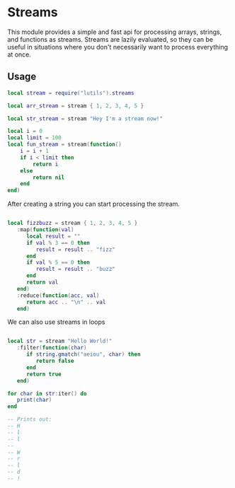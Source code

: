 
# Streams

This module provides a simple and fast api for processing arrays, strings, and functions as streams.
Streams are lazily evaluated, so they can be useful in situations where you don't necessarily want to process everything at once.

## Usage

```lua
local stream = require("lutils").streams

local arr_stream = stream { 1, 2, 3, 4, 5 }

local str_stream = stream "Hey I'm a stream now!"

local i = 0
local limit = 100
local fun_stream = stream(function()
    i = i + 1
    if i < limit then
        return i
    else
        return nil
    end
end)

```

After creating a string you can start processing the stream.

```lua

local fizzbuzz = stream { 1, 2, 3, 4, 5 }
   :map(function(val)
      local result = ""
      if val % 3 == 0 then
         result = result .. "fizz"
      end
      if val % 5 == 0 then
         result = result .. "buzz"
      end
      return val
   end)
   :reduce(function(acc, val)
      return acc .. "\n" .. val
   end)

```

We can also use streams in loops

```lua

local str = stream "Hello World!"
   :filter(function(char)
      if string.gmatch("aeiou", char) then
         return false
      end
      return true
   end)

for char in str:iter() do
   print(char)
end

-- Prints out:
-- H
-- l
-- l
-- 
-- W
-- r
-- l
-- d
-- !
```

